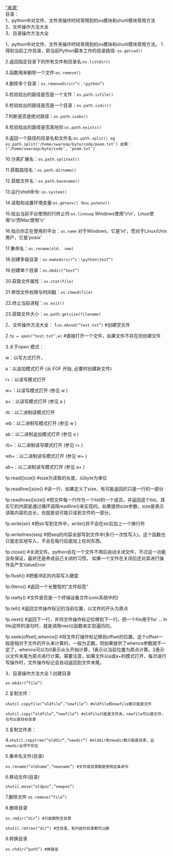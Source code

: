 ["来源'](https://blog.csdn.net/silentwolfyh/article/details/74931123)  
目录：  
1、python中对文件、文件夹操作时经常用到的os模块和shutil模块常用方法  
2、文件操作方法大全  
3、目录操作方法大全  

1、python中对文件、文件夹操作时经常用到的os模块和shutil模块常用方法。
1.得到当前工作目录，即当前Python脚本工作的目录路径: ```os.getcwd()```

2.返回指定目录下的所有文件和目录名:```os.listdir()```

3.函数用来删除一个文件:```os.remove()```

4.删除多个目录：```os.removedirs(r“c：\python”)```

5.检验给出的路径是否是一个文件：```os.path.isfile()```

6.检验给出的路径是否是一个目录：```os.path.isdir()```

7.判断是否是绝对路径：```os.path.isabs()```

8.检验给出的路径是否真地存:```os.path.exists()```

9.返回一个路径的目录名和文件名:```os.path.split() eg os.path.split(‘/home/swaroop/byte/code/poem.txt’) 结果：(‘/home/swaroop/byte/code’, ‘poem.txt’)```

10.分离扩展名：```os.path.splitext()```

11.获取路径名：```os.path.dirname()```

12.获取文件名：```os.path.basename()```

13.运行shell命令: ```os.system()```

14.读取和设置环境变量:```os.getenv() 与os.putenv()```

15.给出当前平台使用的行终止符:```os.linesep``` Windows使用’\r\n’，Linux使用’\n’而Mac使用’\r’

16.指示你正在使用的平台：```os.name``` 对于Windows，它是’nt’，而对于Linux/Unix用户，它是’posix’

17.重命名：```os.rename(old， new)```

18.创建多级目录：```os.makedirs(r“c：\python\test”)```

19.创建单个目录：```os.mkdir(“test”)```

20.获取文件属性：```os.stat(file)```

21.修改文件权限与时间戳：```os.chmod(file)```

22.终止当前进程：```os.exit()```

23.获取文件大小：```os.path.getsize(filename)```

2、文件操作方法大全：
1.```os.mknod(“test.txt”)``` #创建空文件

2.```fp = open(“test.txt”,w)``` #直接打开一个文件，如果文件不存在则创建文件

3.关于open 模式：

w：以写方式打开，

a：以追加模式打开 (从 EOF 开始, 必要时创建新文件)

r+：以读写模式打开

w+：以读写模式打开 (参见 w )

a+：以读写模式打开 (参见 a )

rb：以二进制读模式打开

wb：以二进制写模式打开 (参见 w )

ab：以二进制追加模式打开 (参见 a )

rb+：以二进制读写模式打开 (参见 r+ )

wb+：以二进制读写模式打开 (参见 w+ )

ab+：以二进制读写模式打开 (参见 a+ )

fp.read([size]) #size为读取的长度，以byte为单位

fp.readline([size]) #读一行，如果定义了size，有可能返回的只是一行的一部分

fp.readlines([size]) #把文件每一行作为一个list的一个成员，并返回这个list。其实它的内部是通过循环调用readline()来实现的。如果提供size参数，size是表示读取内容的总长，也就是说可能只读到文件的一部分。

fp.write(str) #把str写到文件中，write()并不会在str后加上一个换行符

fp.writelines(seq) #把seq的内容全部写到文件中(多行一次性写入)。这个函数也只是忠实地写入，不会在每行后面加上任何东西。

fp.close() #关闭文件。python会在一个文件不用后自动关闭文件，不过这一功能没有保证，最好还是养成自己关闭的习惯。 如果一个文件在关闭后还对其进行操作会产生ValueError

fp.flush() #把缓冲区的内容写入硬盘

fp.fileno() #返回一个长整型的”文件标签“

fp.isatty() #文件是否是一个终端设备文件(unix系统中的)

fp.tell() #返回文件操作标记的当前位置，以文件的开头为原点

fp.next() #返回下一行，并将文件操作标记位移到下一行。把一个file用于for … in file这样的语句时，就是调用next()函数来实现遍历的。

fp.seek(offset[,whence]) #将文件打操作标记移到offset的位置。这个offset一般是相对于文件的开头来计算的，一般为正数。但如果提供了whence参数就不一定了，whence可以为0表示从头开始计算，1表示以当前位置为原点计算。2表示以文件末尾为原点进行计算。需要注意，如果文件以a或a+的模式打开，每次进行写操作时，文件操作标记会自动返回到文件末尾。

3、目录操作方法大全
1.创建目录

``os.mkdir(“file”)``

2.复制文件：

```shutil.copyfile(“oldfile”,”newfile”) #oldfile和newfile都只能是文件```

```shutil.copy(“oldfile”,”newfile”) #oldfile只能是文件夹，newfile可以是文件，也可以是目标目录```

3.复制文件夹：

4.```shutil.copytree(“olddir”,”newdir”) #olddir和newdir都只能是目录，且newdir必须不存在```

5.重命名文件(目录)

```os.rename(“oldname”,”newname”) #文件或目录都是使用这条命令```

6.移动文件(目录)

```shutil.move(“oldpos”,”newpos”)```

7.删除文件
```os.remove(“file”)```

8.删除目录

```os.rmdir(“dir”) #只能删除空目录```

```shutil.rmtree(“dir”) #空目录、有内容的目录都可以删```

9.转换目录

```os.chdir(“path”) #换路径```